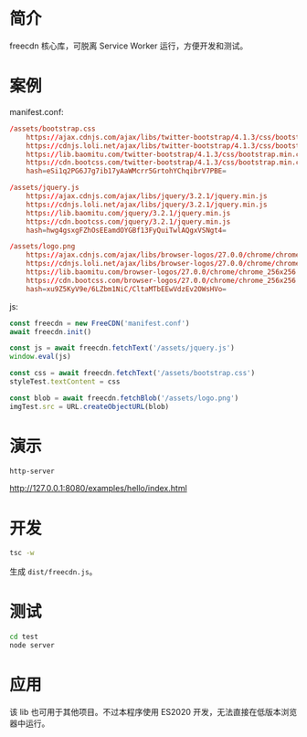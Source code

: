 # 简介

freecdn 核心库，可脱离 Service Worker 运行，方便开发和测试。


# 案例

manifest.conf:

```conf
/assets/bootstrap.css
	https://ajax.cdnjs.com/ajax/libs/twitter-bootstrap/4.1.3/css/bootstrap.min.css
	https://cdnjs.loli.net/ajax/libs/twitter-bootstrap/4.1.3/css/bootstrap.min.css
	https://lib.baomitu.com/twitter-bootstrap/4.1.3/css/bootstrap.min.css
	https://cdn.bootcss.com/twitter-bootstrap/4.1.3/css/bootstrap.min.css
	hash=eSi1q2PG6J7g7ib17yAaWMcrr5GrtohYChqibrV7PBE=

/assets/jquery.js
	https://ajax.cdnjs.com/ajax/libs/jquery/3.2.1/jquery.min.js
	https://cdnjs.loli.net/ajax/libs/jquery/3.2.1/jquery.min.js
	https://lib.baomitu.com/jquery/3.2.1/jquery.min.js
	https://cdn.bootcss.com/jquery/3.2.1/jquery.min.js
	hash=hwg4gsxgFZhOsEEamdOYGBf13FyQuiTwlAQgxVSNgt4=

/assets/logo.png
	https://ajax.cdnjs.com/ajax/libs/browser-logos/27.0.0/chrome/chrome_256x256.png
	https://cdnjs.loli.net/ajax/libs/browser-logos/27.0.0/chrome/chrome_256x256.png
	https://lib.baomitu.com/browser-logos/27.0.0/chrome/chrome_256x256.png
	https://cdn.bootcss.com/browser-logos/27.0.0/chrome/chrome_256x256.png
	hash=xu9Z5KyV9e/6LZbm1NiC/CltaMTbEEwVdzEv2OWsHVo=
```

js:

```js
const freecdn = new FreeCDN('manifest.conf')
await freecdn.init()

const js = await freecdn.fetchText('/assets/jquery.js')
window.eval(js)

const css = await freecdn.fetchText('/assets/bootstrap.css')
styleTest.textContent = css

const blob = await freecdn.fetchBlob('/assets/logo.png')
imgTest.src = URL.createObjectURL(blob)
```

# 演示

```bash
http-server
```

http://127.0.0.1:8080/examples/hello/index.html


# 开发

```bash
tsc -w
```

生成 `dist/freecdn.js`。


# 测试

```bash
cd test
node server
```


# 应用

该 lib 也可用于其他项目。不过本程序使用 ES2020 开发，无法直接在低版本浏览器中运行。
